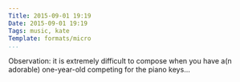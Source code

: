 ```yaml
---
Title: 2015-09-01 19:19
Date: 2015-09-01 19:19
Tags: music, kate
Template: formats/micro
...
```


Observation: it is extremely difficult to compose when you have a(n adorable)
one-year-old competing for the piano keys...
